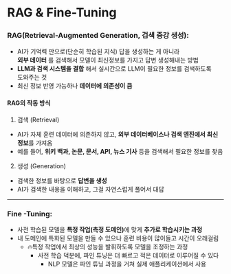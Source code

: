# RAG & Fine-Tuning

### RAG(Retrieval-Augmented Generation, 검색 증강 생성):

* AI가 기억력 만으로(단순히 학습된 지식) 답을 생성하는 게 아니라\
  **외부 데이터** 를 검색해서 모델이 최신정보를 가지고 답변 생성해내는 방법
* **LLM과 검색 시스템을 결합** 해서 실시간으로 LLM이 필요한 정보를 검색하도록\
  도와주는 것
* 최신 정보 반영 가능하나 **데이터에 의존성이 큼**&#x20;

#### RAG의 작동 방식

1. 검색 (Retrieval)

* AI가 자체 훈련 데이터에 의존하지 않고, **외부 데이터베이스나 검색 엔진에서 최신 정보**를 가져옴
* 예를 들어, **위키 백과, 논문, 문서, API, 뉴스 기사** 등을 검색해서 필요한 정보를 찾음

2. 생성 (Generation)

* 검색한 정보를 바탕으로 **답변을 생성**
* AI가 검색한 내용을 이해하고, 그걸 자연스럽게 풀어서 대답







***

### Fine -Tuning:

* 사전 학습된 모델을 **특정 작업(측정 도메인)**&#xC5D0; 맞게 **추가로 학습시키는 과정**
* 내 도메인에 특화된 모델을 만들 수 있으나 훈련 비용이 많이들고 시간이 오래걸림
  * :fire:특정 작업에서 최상의 성능을 발휘하도록 모델을 조정하는 과정
    * 사전 학습 덕분에, 파인 튜닝은 더 빠르고 적은 데이터로 이루어질 수 있다
      * NLP 모델은 파인 튜닝 과정을 거쳐 실제 애플리케이션에서 사용





